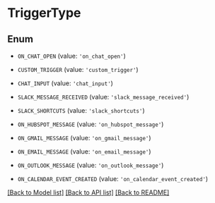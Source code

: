 # TriggerType


## Enum

* `ON_CHAT_OPEN` (value: `'on_chat_open'`)

* `CUSTOM_TRIGGER` (value: `'custom_trigger'`)

* `CHAT_INPUT` (value: `'chat_input'`)

* `SLACK_MESSAGE_RECEIVED` (value: `'slack_message_received'`)

* `SLACK_SHORTCUTS` (value: `'slack_shortcuts'`)

* `ON_HUBSPOT_MESSAGE` (value: `'on_hubspot_message'`)

* `ON_GMAIL_MESSAGE` (value: `'on_gmail_message'`)

* `ON_EMAIL_MESSAGE` (value: `'on_email_message'`)

* `ON_OUTLOOK_MESSAGE` (value: `'on_outlook_message'`)

* `ON_CALENDAR_EVENT_CREATED` (value: `'on_calendar_event_created'`)

[[Back to Model list]](../README.md#documentation-for-models) [[Back to API list]](../README.md#documentation-for-api-endpoints) [[Back to README]](../README.md)



